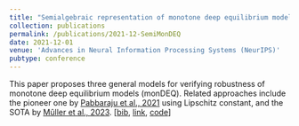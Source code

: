 ```yaml
---
title: "Semialgebraic representation of monotone deep equilibrium models and applications to certification"
collection: publications
permalink: /publications/2021-12-SemiMonDEQ
date: 2021-12-01
venue: 'Advances in Neural Information Processing Systems (NeurIPS)'
pubtype: conference
---
```


This paper proposes three general models for verifying robustness of monotone deep equilibrium models (monDEQ). Related approaches include the pioneer one by [Pabbaraju et al., 2021](https://openreview.net/pdf?id=VcB4QkSfyO) using Lipschitz constant, and the SOTA by [Mûller et al., 2023](https://dl.acm.org/doi/pdf/10.1145/3591252).
[[bib](https://tongchen779.github.io/ref/2021-12-SemiMonDEQ.bib),
[link](https://proceedings.neurips.cc/paper_files/paper/2021/file/e3b21256183cf7c2c7a66be163579d37-Paper.pdf),
[code](https://github.com/TongCHEN779/CertMON)]